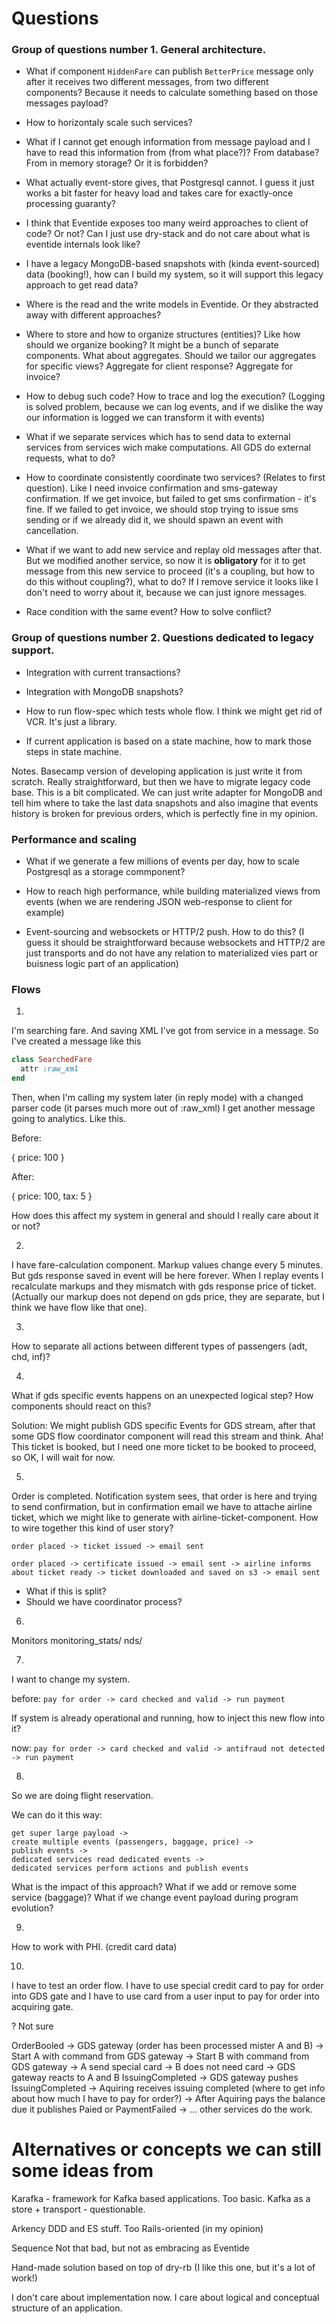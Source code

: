 # Questions

### Group of questions number 1. General architecture.

- What if component `HiddenFare` can publish `BetterPrice` message only after it receives two different messages, from two different components? Because it needs to calculate something based on those messages payload?

- How to horizontaly scale such services?

- What if I cannot get enough information from message payload and I have to read this information from (from what place?)? From database? From in memory storage? Or it is forbidden?

- What actually event-store gives, that Postgresql cannot. I guess it just works a bit faster for heavy load and takes care for exactly-once processing guaranty?

- I think that Eventide exposes too many weird approaches to client of code? Or not? Can I just use dry-stack and do not care about what is eventide internals look like?

- I have a legacy MongoDB-based snapshots with (kinda event-sourced) data (booking!), how can I build my system, so it will support this legacy approach to get read data?

- Where is the read and the write models in Eventide. Or they abstracted away with different approaches?

- Where to store and how to organize structures (entities)? Like how should we organize booking?
It might be a bunch of separate components. What about aggregates. Should we tailor our aggregates
for specific views? Aggregate for client response? Aggregate for invoice?

- How to debug such code? How to trace and log the execution? (Logging is solved problem, because we can log events, and if we dislike the way our information is logged we can transform it with events)

- What if we separate services which has to send data to external services from services wich make computations. All GDS do external requests, what to do?

- How to coordinate consistently coordinate two services? (Relates to first question). Like I need invoice confirmation and sms-gateway confirmation. If we get invoice, but failed to get sms confirmation - it's fine. If we failed to get invoice, we should stop trying to issue sms sending or if we already did it, we should spawn an event with cancellation.

- What if we want to add new service and replay old messages after that. But we modified another service, so now it is __obligatory__ for it to get message from this new service to proceed (it's a coupling, but how to do this without coupling?), what to do? If I remove service it looks like I don't need to worry about it, because we can just ignore messages.

- Race condition with the same event? How to solve conflict?

### Group of questions number 2. Questions dedicated to legacy support.

- Integration with current transactions?

- Integration with MongoDB snapshots?

- How to run flow-spec which tests whole flow. I think we might get rid of VCR. It's just a library.

- If current application is based on a state machine, how to mark those steps in state machine.


Notes. Basecamp version of developing application is just write it from scratch. Really straightforward, but then we have to migrate legacy code base. This is a bit complicated. We can just write adapter for MongoDB and tell him where to take the last data snapshots and also imagine that events history is broken for previous orders, which is perfectly fine in my opinion. 


### Performance and scaling
- What if we generate a few millions of events per day, how to scale Postgresql as a storage commponent?

- How to reach high performance, while building materialized views from events (when we are rendering JSON web-response to client for example)

- Event-sourcing and websockets or HTTP/2 push. How to do this? (I guess it should be straightforward because websockets and HTTP/2 are just transports and do not have any relation to materialized vies part or buisness logic part of an application)

### Flows

1. 

I'm searching fare. And saving XML I've got from service in a message. So I've created a message like this

```ruby
class SearchedFare
  attr :raw_xml
end
```

Then, when I'm calling my system later (in reply mode) with a changed parser code (it parses much more out of :raw_xml)
I get another message going to analytics. Like this.

Before:

{ price: 100 }

After:

{ price: 100, tax: 5 }

How does this affect my system in general and should I really care about it or not?

2. 

I have fare-calculation component. Markup values change every 5 minutes. But gds response saved in event will be here forever. When I replay events I recalculate markups and they mismatch with gds response price of ticket. (Actually our markup does not depend on gds price, they are separate, but I think we have flow like that one).

3. 

How to separate all actions between different types of passengers (adt, chd, inf)?

4. 

What if gds specific events happens on an unexpected logical step? How components should react on this?

Solution: We might publish GDS specific Events for GDS stream, after that some GDS flow coordinator component will read this stream and think.
Aha! This ticket is booked, but I need one more ticket to be booked to proceed, so OK, I will wait for now.

5. 

Order is completed. Notification system sees, that order is here and trying to send confirmation,
but in confirmation email we have to attache airline ticket, which we might like to generate with airline-ticket-component. How to wire together this kind of user story?

`order placed -> ticket issued -> email sent`

`order placed -> certificate issued -> email sent -> airline informs about ticket ready -> ticket downloaded and saved on s3 -> email sent`

- What if this is split?
- Should we have coordinator process?

6. 
Monitors
monitoring_stats/
nds/


7. 

I want to change my system.

before: `pay for order -> card checked and valid -> run payment`

If system is already operational and running, how to inject this new flow into it?

now: `pay for order -> card checked and valid -> antifraud not detected -> run payment`

8. 
So we are doing flight reservation.

We can do it this way:

```
get super large payload ->
create multiple events (passengers, baggage, price) ->
publish events ->
dedicated services read dedicated events ->
dedicated services perform actions and publish events
```

What is the impact of this approach?
What if we add or remove some service (baggage)?
What if we change event payload during program evolution?

9. 
How to work with PHI. (credit card data)

10. 
I have to test an order flow. I have to use special credit card to pay
for order into GDS gate and I have to use card from 
a user input to pay for order into acquiring gate.

? Not sure

OrderBooled 
-> GDS gateway (order has been processed mister A and B)
-> Start A with command from GDS gateway
-> Start B with command from GDS gateway
-> A send special card
-> B does not need card
-> GDS gateway reacts to A and B IssuingCompleted
-> GDS gateway pushes IssuingCompleted
-> Aquiring receives issuing completed (where to get info about how much I have to pay for order?)
-> After Aquiring pays the balance due it publishes Paied or PaymentFailed
-> ... other services do the work.

# Alternatives or concepts we can still some ideas from

Karafka - framework for Kafka based applications.
Too basic. Kafka as a store + transport - questionable.

Arkency DDD and ES stuff.
Too Rails-oriented (in my opinion)

Sequence
Not that bad, but not as embracing as Eventide

Hand-made solution based on top of dry-rb (I like this one, but it's a lot of work!)

I don't care about implementation now. I care about logical and conceptual structure of an application.
